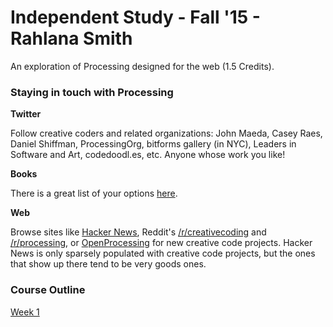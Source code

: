 # Independent Study - Fall '15 - Rahlana Smith

An exploration of Processing designed for the web (1.5 Credits).

### Staying in touch with Processing

**Twitter**

Follow creative coders and related organizations: John Maeda, Casey Raes, Daniel Shiffman, ProcessingOrg, bitforms gallery (in NYC), Leaders in Software and Art, codedoodl.es, etc. Anyone whose work you like!

**Books**

There is a great list of your options [here](https://processing.org/books/).

**Web**

Browse sites like [Hacker News](news.ycombinator.com), Reddit's [/r/creativecoding](https://www.reddit.com/r/creativecoding/) and [/r/processing](https://www.reddit.com/r/processing/), or [OpenProcessing](openprocessing.org) for new creative code projects. Hacker News is only sparsely populated with creative code projects, but the ones that show up there tend to be very goods ones.


### Course Outline

[Week 1](/week1/)
